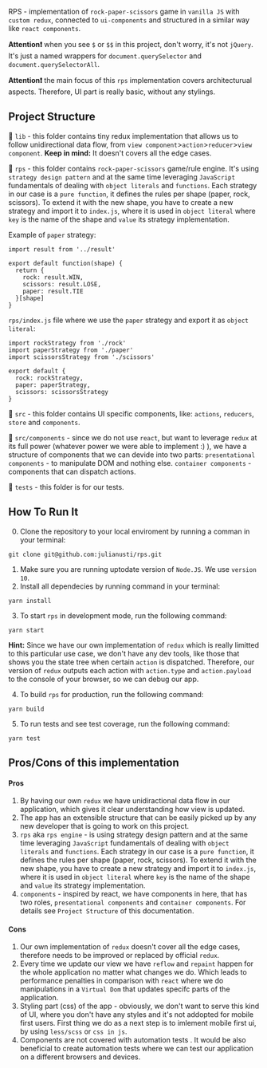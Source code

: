 RPS - implementation of `rock-paper-scissors` game in `vanilla JS` with `custom redux`, connected to `ui-components` and structured in a similar way like `react components`.

**Attention❗** when you see `$` or `$$` in this project, don't worry, it's not `jQuery`. It's just a named wrappers for `document.querySelector` and `document.querySelectorAll`.

**Attention❗** the main focus of this `rps` implementation covers architecturual aspects. Therefore, UI part is really basic, without any stylings.

## Project Structure

📁 `lib` - this folder contains tiny redux implementation that allows us to follow unidirectional data flow, from `view component`>`action`>`reducer`>`view component`.
**Keep in mind:** It doesn't covers all the edge cases.

📁 `rps` - this folder contains `rock-paper-scissors` game/rule engine. It's using `strategy design pattern` and at the same time leveraging `JavaScript` fundamentals of dealing with `object literals` and `functions`. Each strategy in our case is a `pure function`, it defines the rules per shape (paper, rock, scissors). To extend it with the new shape, you have to create a new strategy and import it to `index.js`, where it is used in `object literal` where `key` is the name of the shape and `value` its strategy implementation.

Example of `paper` strategy:
```
import result from '../result'

export default function(shape) {
  return {
    rock: result.WIN,
    scissors: result.LOSE,
    paper: result.TIE
  }[shape]
}
```

`rps/index.js` file where we use the `paper` strategy and export it as `object literal`:

```
import rockStrategy from './rock'
import paperStrategy from './paper'
import scissorsStrategy from './scissors'

export default {
  rock: rockStrategy,
  paper: paperStrategy,
  scissors: scissorsStrategy
}
```

📁 `src` - this folder contains UI specific components, like: `actions`, `reducers`, `store` and `components`.

📁 `src/components` - since we do not use `react`, but want to leverage `redux` at its full power (whatever power we were able to implement :) ), we have a structure of components that we can devide into two parts: `presentational components` - to manipulate DOM and nothing else. `container components` - components that can dispatch actions.

📁 `tests` - this folder is for our tests.

## How To Run It
0. Clone the repository to your local enviroment by running a comman in your terminal:
```
git clone git@github.com:julianusti/rps.git
```
1. Make sure you are running uptodate version of `Node.JS`. We use `version 10`.
2. Install all dependecies by running command in your terminal:

```
yarn install
```

3. To start `rps` in development mode, run the following command:

```
yarn start
```
**Hint:** Since we have our own implementation of `redux` which is really limitted to this particular use case, we don't have any dev tools, like those that shows you the state tree when certain `action` is dispatched. Therefore, our version of `redux` outputs each action with `action.type` and `action.payload` to the console of your browser, so we can debug our app.

4. To build `rps` for production, run the following command:

```
yarn build
```

5. To run tests and see test coverage, run the following command:

```
yarn test
```

## Pros/Cons of this implementation

#### Pros
1. By having our own `redux` we have unidiractional data flow in our application, which gives it clear understanding how view is updated.
2. The app has an extensible structure that can be easily picked up by any new developer that is going to work on this project.
3. `rps` aka `rps engine` - is using strategy design pattern and at the same time leveraging `JavaScript` fundamentals of dealing with `object literals` and `functions`. Each strategy in our case is a `pure function`, it defines the rules per shape (paper, rock, scissors). To extend it with the new shape, you have to create a new strategy and import it to `index.js`, where it is used in `object literal` where `key` is the name of the shape and `value` its strategy implementation.
4. `components` - inspired by react, we have components in here, that has two roles, `presentational components` and `container components`. For details see `Project Structure` of this documentation.

#### Cons
1. Our own implementation of `redux` doesn't cover all the edge cases, therefore needs to be improved or replaced by official `redux`.
2. Every time we update our view we have `reflow` and `repaint` happen for the whole application no matter what changes we do. Which leads to performance penalties in comparison with `react` where we do manipulations in a `Virtual Dom` that updates specifc parts of the application. 
3. Styling part (css) of the app - obviously, we don't want to serve this kind of UI, where you don't have any styles and it's not addopted for mobile first users. First thing we do as a next step is to imlement mobile first ui, by using `less/scss` or `css in js`.
4. Components are not covered with automation tests . It would be also beneficial to create automation tests where we can test our application on a different browsers and devices.


